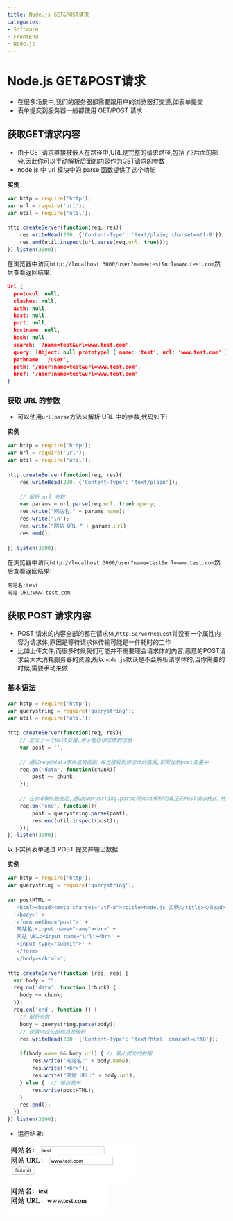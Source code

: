 ```yaml
---
title: Node.js GET&POST请求
categories:
- Software
- FrontEnd
- Node.js
---
```

# Node.js GET&POST请求

- 在很多场景中,我们的服务器都需要跟用户的浏览器打交道,如表单提交
- 表单提交到服务器一般都使用 GET/POST 请求

## 获取GET请求内容

- 由于GET请求直接被嵌入在路径中,URL是完整的请求路径,包括了?后面的部分,因此你可以手动解析后面的内容作为GET请求的参数
- node.js 中 url 模块中的 parse 函数提供了这个功能

**实例**

```js
var http = require('http');
var url = require('url');
var util = require('util');

http.createServer(function(req, res){
    res.writeHead(200, {'Content-Type': 'text/plain; charset=utf-8'});
    res.end(util.inspect(url.parse(req.url, true)));
}).listen(3000);
```

在浏览器中访问`http://localhost:3000/user?name=test&url=www.test.com`然后查看返回结果:

```json
Url {
  protocol: null,
  slashes: null,
  auth: null,
  host: null,
  port: null,
  hostname: null,
  hash: null,
  search: '?name=test&url=www.test.com',
  query: [Object: null prototype] { name: 'test', url: 'www.test.com' },
  pathname: '/user',
  path: '/user?name=test&url=www.test.com',
  href: '/user?name=test&url=www.test.com'
}
```

### 获取 URL 的参数

- 可以使用`url.parse`方法来解析 URL 中的参数,代码如下:

**实例**

```js
var http = require('http');
var url = require('url');
var util = require('util');

http.createServer(function(req, res){
    res.writeHead(200, {'Content-Type': 'text/plain'});

    // 解析 url 参数
    var params = url.parse(req.url, true).query;
    res.write("网站名:" + params.name);
    res.write("\n");
    res.write("网站 URL:" + params.url);
    res.end();

}).listen(3000);
```

在浏览器中访问`http://localhost:3000/user?name=test&url=www.test.com`然后查看返回结果:

```
网站名:test
网站 URL:www.test.com
```

## 获取 POST 请求内容

- POST 请求的内容全部的都在请求体,`http.ServerRequest`并没有一个属性内容为请求体,原因是等待请求体传输可能是一件耗时的工作
- 比如上传文件,而很多时候我们可能并不需要理会请求体的内容,恶意的POST请求会大大消耗服务器的资源,所以`node.js`默认是不会解析请求体的,当你需要的时候,需要手动来做

### 基本语法

```js
var http = require('http');
var querystring = require('querystring');
var util = require('util');

http.createServer(function(req, res){
    // 定义了一个post变量,用于暂存请求体的信息
    var post = '';

    // 通过req的data事件监听函数,每当接受到请求体的数据,就累加到post变量中
    req.on('data', function(chunk){
        post += chunk;
    });

    // 在end事件触发后,通过querystring.parse将post解析为真正的POST请求格式,然后向客户端返回
    req.on('end', function(){
        post = querystring.parse(post);
        res.end(util.inspect(post));
    });
}).listen(3000);
```

以下实例表单通过 POST 提交并输出数据:

**实例**

```js
var http = require('http');
var querystring = require('querystring');

var postHTML =
  '<html><head><meta charset="utf-8"><title>Node.js 实例</title></head>' +
  '<body>' +
  '<form method="post">' +
  '网站名:<input name="name"><br>' +
  '网站 URL:<input name="url"><br>' +
  '<input type="submit">' +
  '</form>' +
  '</body></html>';

http.createServer(function (req, res) {
  var body = "";
  req.on('data', function (chunk) {
    body += chunk;
  });
  req.on('end', function () {
    // 解析参数
    body = querystring.parse(body);
    // 设置响应头部信息及编码
    res.writeHead(200, {'Content-Type': 'text/html; charset=utf8'});

    if(body.name && body.url) { // 输出提交的数据
        res.write("网站名:" + body.name);
        res.write("<br>");
        res.write("网站 URL:" + body.url);
    } else {  // 输出表单
        res.write(postHTML);
    }
    res.end();
  });
}).listen(3000);
```

- 运行结果:

<img src="https://raw.githubusercontent.com/LuShan123888/Files/main/Pictures/2021-01-28-image-20210128114256666.png" alt="image-20210128114256666" style="zoom:50%;" />

<img src="https://raw.githubusercontent.com/LuShan123888/Files/main/Pictures/2021-01-28-image-20210128114307090.png" alt="image-20210128114307090" style="zoom:50%;" />

